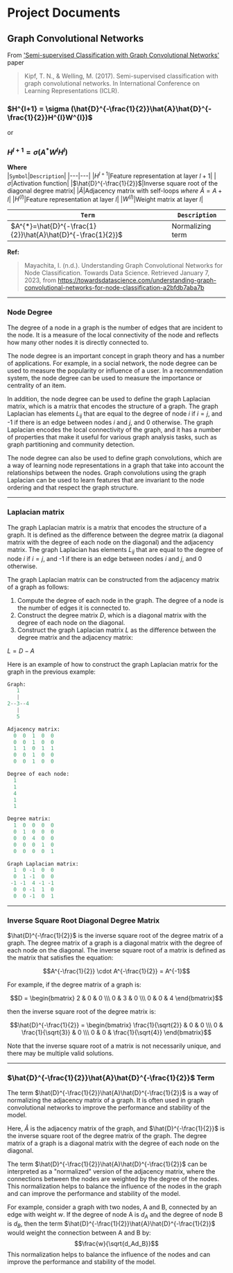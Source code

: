 # Project Documents
## Graph Convolutional Networks 

From ['Semi-supervised Classification with Graph Convolutional Networks'](https://arxiv.org/abs/1609.02907) paper
> Kipf, T. N., & Welling, M. (2017). Semi-supervised classification with graph convolutional networks. In International Conference on Learning Representations (ICLR).

### **$H^{l+1} = \sigma (\hat{D}^{-\frac{1}{2}}\hat{A}\hat{D}^{-\frac{1}{2}}H^{l}W^{l})$**
or
### **$H^{l+1} = \sigma (A^{*}W^{l}H^{l})$**
**Where** <br/>
|`Symbol`|`Description`|
|---|---|
|$H^{l+1}$|Feature representation at layer ${l+1}$|
|$\sigma$|Activation function|
|$\hat{D}^{-\frac{1}{2}}$|Inverse square root of the diagonal degree matrix|
|$\hat{A}$|Adjacency matrix with self-loops *where* $\hat{A} = A + I$|
|$H^{(l)}$|Feature representation at layer $l$|
|$W^{(l)}$|Weight matrix at layer $l$|

|`Term`|`Description`|
|---|---|
|$A^{*}=\hat{D}^{-\frac{1}{2}}\hat{A}\hat{D}^{-\frac{1}{2}}$|Normalizing term|

**Ref:**
> Mayachita, I. (n.d.). Understanding Graph Convolutional Networks for Node Classification. Towards Data Science. Retrieved January 7, 2023, from https://towardsdatascience.com/understanding-graph-convolutional-networks-for-node-classification-a2bfdb7aba7b

---
### Node Degree
The degree of a node in a graph is the number of edges that are incident to the node. It is a measure of the local connectivity of the node and reflects how many other nodes it is directly connected to.

The node degree is an important concept in graph theory and has a number of applications. For example, in a social network, the node degree can be used to measure the popularity or influence of a user. In a recommendation system, the node degree can be used to measure the importance or centrality of an item.

In addition, the node degree can be used to define the graph Laplacian matrix, which is a matrix that encodes the structure of a graph. The graph Laplacian has elements $L_{ij}$ that are equal to the degree of node $i$ if $i = j$, and -1 if there is an edge between nodes $i$ and $j$, and 0 otherwise. The graph Laplacian encodes the local connectivity of the graph, and it has a number of properties that make it useful for various graph analysis tasks, such as graph partitioning and community detection.

The node degree can also be used to define graph convolutions, which are a way of learning node representations in a graph that take into account the relationships between the nodes. Graph convolutions using the graph Laplacian can be used to learn features that are invariant to the node ordering and that respect the graph structure.

---
### Laplacian matrix
The graph Laplacian matrix is a matrix that encodes the structure of a graph. It is defined as the difference between the degree matrix (a diagonal matrix with the degree of each node on the diagonal) and the adjacency matrix. The graph Laplacian has elements $L_{ij}$ that are equal to the degree of node $i$ if $i = j$, and -1 if there is an edge between nodes $i$ and $j$, and 0 otherwise.

The graph Laplacian matrix can be constructed from the adjacency matrix of a graph as follows:

1. Compute the degree of each node in the graph. The degree of a node is the number of edges it is connected to.
2. Construct the degree matrix $D$, which is a diagonal matrix with the degree of each node on the diagonal.
3. Construct the graph Laplacian matrix $L$ as the difference between the degree matrix and the adjacency matrix:

$L = D - A$

Here is an example of how to construct the graph Laplacian matrix for the graph in the previous example:

```python
Graph:
   1
   |
2--3--4
   |
   5
```
```python
Adjacency matrix:
  0  0  1  0  0
  0  0  1  0  0
  1  1  0  1  1
  0  0  1  0  0
  0  0  1  0  0

Degree of each node:
  1
  1
  4
  1
  1

Degree matrix:
  1  0  0  0  0
  0  1  0  0  0
  0  0  4  0  0
  0  0  0  1  0
  0  0  0  0  1

Graph Laplacian matrix:
  1  0 -1  0  0
  0  1 -1  0  0
 -1 -1  4 -1 -1
  0  0 -1  1  0
  0  0 -1  0  1

```
---
### Inverse Square Root Diagonal Degree Matrix
$\hat{D}^{-\frac{1}{2}}$ is the inverse square root of the degree matrix of a graph. The degree matrix of a graph is a diagonal matrix with the degree of each node on the diagonal. The inverse square root of a matrix is defined as the matrix that satisfies the equation:

$$A^{-\frac{1}{2}} \cdot A^{-\frac{1}{2}} = A^{-1}$$

For example, if the degree matrix of a graph is:

$$D = \begin{bmatrix} 2 & 0 & 0 \\\ 0 & 3 & 0 \\\ 0 & 0 & 4 \end{bmatrix}$$

then the inverse square root of the degree matrix is:

$$\hat{D}^{-\frac{1}{2}} = \begin{bmatrix} \frac{1}{\sqrt{2}} & 0 & 0 \\\ 0 & \frac{1}{\sqrt{3}} & 0 \\\ 0 & 0 & \frac{1}{\sqrt{4}} \end{bmatrix}$$

Note that the inverse square root of a matrix is not necessarily unique, and there may be multiple valid solutions.

---
### $\hat{D}^{-\frac{1}{2}}\hat{A}\hat{D}^{-\frac{1}{2}}$ Term
The term $\hat{D}^{-\frac{1}{2}}\hat{A}\hat{D}^{-\frac{1}{2}}$ is a way of normalizing the adjacency matrix of a graph. It is often used in graph convolutional networks to improve the performance and stability of the model.

Here, $\hat{A}$ is the adjacency matrix of the graph, and $\hat{D}^{-\frac{1}{2}}$ is the inverse square root of the degree matrix of the graph. The degree matrix of a graph is a diagonal matrix with the degree of each node on the diagonal.

The term $\hat{D}^{-\frac{1}{2}}\hat{A}\hat{D}^{-\frac{1}{2}}$ can be interpreted as a "normalized" version of the adjacency matrix, where the connections between the nodes are weighted by the degree of the nodes. This normalization helps to balance the influence of the nodes in the graph and can improve the performance and stability of the model.

For example, consider a graph with two nodes, A and B, connected by an edge with weight $w$. If the degree of node A is $d_A$ and the degree of node B is $d_B$, then the term $\hat{D}^{-\frac{1}{2}}\hat{A}\hat{D}^{-\frac{1}{2}}$ would weight the connection between A and B by: $$\frac{w}{\sqrt{d_Ad_B}}$$ This normalization helps to balance the influence of the nodes and can improve the performance and stability of the model.
